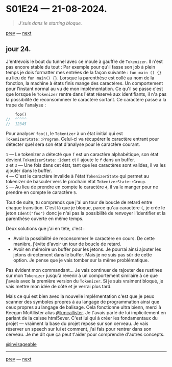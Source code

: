 # S01E24 — 21-08-2024.

> *J'suis dans le starting bloque.*

[prev](S01E23-20-08-2024.md) — [next](S01E01-29-07-2024.md)

## jour 24.

J'entrevois le bout du tunnel avec ce moule à gauffre de `Tokenizer`. Il n'est pas encore stable du tout : Par exemple pour qu'il fasse son job à plein temps je dois formatter mes entrées de la façon suivante : `fun main () {}` au lieu de `fun main() {}`. Lorsque la parenthèse est collé au nom de la fonction, la machine à états finis mange des caractères. Un comportement pour l'instant normal au vu de mon implémentation. Ce qu'il se passe c'est que lorsque le `Tokenizer` rentre dans l'état réservé aux identifiants, il n'a pas la possibilité de reconsommeer le caractère sortant. Ce caractère passe à la trape de l'analyse :   

```rs
    foo()
//  ^^^^^
//  12345
```

Pour analyser `foo()`, le `Tokenizer` à un état initial qui est `TokenizerState::Program`. Celui-ci va récupérer le caractère entrant pour détecter quel sera son état d'analyse pour le caractère courant.   

`1` — Le tokenizer a détecté que `f` est un caractère alphabétique, son état devient `TokenizerState::Ident` et il ajoute le `f` dans un buffer.    
`2` et `3` — Une fois dans cet état, tant que les caractères sont valides, il va les ajouter dans le buffer.    
`4` — C'est le caractère invalide à l'état `TokenizerState` qui permet au tokenizer de basculer vers le prochain état `TokenizerState::Group`.    
`5` — Au lieu de prendre en compte le caractère `4`, il va le manger pour ne prendre en compte le caractère `5`.    

Tout de suite, tu comprends que j'ai un tour de boucle de retard entre chaque transition. C'est là que je bloque, parce qu'au caractère `(`, je crée le jeton `Ident("foo")` donc je n'ai pas la possibilité de renvoyer l'identifier et la parenthèse ouverte en même temps.   

Deux solutions que j'ai en tête, c'est :    

- Avoir la possibilité de reconsommer le caractère en cours. De cette manière, j'évite d'avoir un tour de boucle de retard. 
- Avoir en mémoire un buffer pour les jetons. Je pourrai ainsi ajouter les jetons directement dans le buffer. Mais je ne suis pas sûr de cette option. Je pense que je vais tomber sur la même problématique.   

Pas évident mon commandant... Je vais continuer de rajouter des rustines sur mon `Tokenizer` jusqu'à revenir à un comportement similaire à ce que j'avais avec la première version du `Tokenizer`. Si je suis vraiment bloqué, je vais mettre mon idée de côté et je verrai plus tard.    

Mais ce qui est bien avec la nouvelle implémentation c'est que je peux scanner des symboles propres à au langage de programmation ainsi que ceux propres au langage de balisage. Cela fonctionne ultra bienn, merci à Keegan McAllister alias [@kmcallister](https://github.com/kmcallister). Je t'avais parlé de lui implicitement en parlant de la caisse html5ever. C'est lui qui à créer les fondamentaux du projet — vraiment la base du projet repose sur son cerveau. Je vais réserver un speech sur lui et comment, j'ai fais pour rentrer dans son cerveau. Je me dit que ça peut t'aider pour comprendre d'autres concepts.   

[@invisageable](https://twitter.com/invisageable)   

---

[prev](S01E23-20-08-2024.md) — [next](S01E01-29-07-2024.md)   
